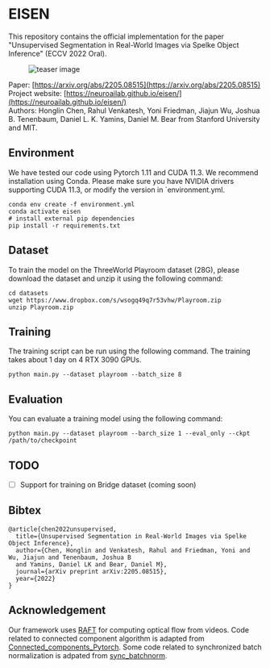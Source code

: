 # EISEN

This repository contains the official implementation for the paper "Unsupervised Segmentation in Real-World Images via Spelke Object Inference" (ECCV 2022 Oral). 

<figure style="max-width:842px;" class="image-figure">
<img src="./teaser.gif" alt="teaser image"/>
</figure>

Paper: [https://arxiv.org/abs/2205.08515](https://arxiv.org/abs/2205.08515) \
Project website: [https://neuroailab.github.io/eisen/](https://neuroailab.github.io/eisen/) \
Authors: Honglin Chen, Rahul Venkatesh, Yoni Friedman, Jiajun Wu, Joshua B. Tenenbaum, Daniel L. K. Yamins, Daniel M. Bear from Stanford University and MIT.

## Environment
We have tested our code using Pytorch 1.11 and CUDA 11.3. We recommend installation using Conda. Please make sure you have NVIDIA drivers supporting CUDA 11.3, or modify the version in `environment.yml. 

```
conda env create -f environment.yml
conda activate eisen
# install external pip dependencies
pip install -r requirements.txt
```

## Dataset
To train the model on the ThreeWorld Playroom dataset (28G), please download the dataset and unzip it using the following command:
```
cd datasets
wget https://www.dropbox.com/s/wsogq49q7r53vhw/Playroom.zip
unzip Playroom.zip
```

## Training
The training script can be run using the following command. The training takes about 1 day on 4 RTX 3090 GPUs. 
```
python main.py --dataset playroom --batch_size 8
```

## Evaluation
You can evaluate a training model using the following command: 
```
python main.py --dataset playroom --barch_size 1 --eval_only --ckpt /path/to/checkpoint
```

## TODO
- [ ] Support for training on Bridge dataset (coming soon)

## Bibtex
```
@article{chen2022unsupervised,
  title={Unsupervised Segmentation in Real-World Images via Spelke Object Inference},
  author={Chen, Honglin and Venkatesh, Rahul and Friedman, Yoni and Wu, Jiajun and Tenenbaum, Joshua B
  and Yamins, Daniel LK and Bear, Daniel M},
  journal={arXiv preprint arXiv:2205.08515},
  year={2022}
}
```

## Acknowledgement
Our framework uses [RAFT](https://github.com/princeton-vl/RAFT) for computing optical flow from videos. Code related to connected component algorithm is adapted from [Connected_components_Pytorch](https://github.com/zsef123/Connected_components_PyTorch). Some code related to synchronized batch normalization is adpated from [sync_batchnorm](https:/github.com/zengxianyu/sync_batchnorm).
